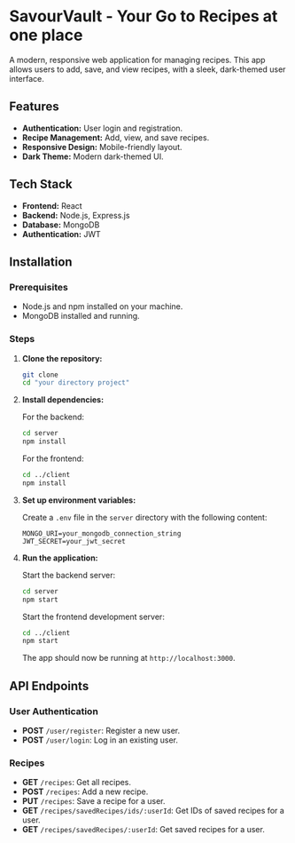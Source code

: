 # SavourVault - Your Go to Recipes at one place

A modern, responsive web application for managing  recipes. This app allows users to add, save, and view recipes, with a sleek, dark-themed user interface.

## Features

- **Authentication:** User login and registration.
- **Recipe Management:** Add, view, and save recipes.
- **Responsive Design:** Mobile-friendly layout.
- **Dark Theme:** Modern dark-themed UI.

## Tech Stack

- **Frontend:** React
- **Backend:** Node.js, Express.js
- **Database:** MongoDB
- **Authentication:** JWT

## Installation

### Prerequisites

- Node.js and npm installed on your machine.
- MongoDB installed and running.

### Steps

1. **Clone the repository:**

    ```sh
    git clone 
    cd "your directory project"
    ```

2. **Install dependencies:**

    For the backend:
    ```sh
    cd server
    npm install
    ```

    For the frontend:
    ```sh
    cd ../client
    npm install
    ```

3. **Set up environment variables:**

    Create a `.env` file in the `server` directory with the following content:

    ```env
    MONGO_URI=your_mongodb_connection_string
    JWT_SECRET=your_jwt_secret
    ```

4. **Run the application:**

    Start the backend server:
    ```sh
    cd server
    npm start
    ```

    Start the frontend development server:
    ```sh
    cd ../client
    npm start
    ```

    The app should now be running at `http://localhost:3000`.


## API Endpoints

### User Authentication

- **POST** `/user/register`: Register a new user.
- **POST** `/user/login`: Log in an existing user.

### Recipes

- **GET** `/recipes`: Get all recipes.
- **POST** `/recipes`: Add a new recipe.
- **PUT** `/recipes`: Save a recipe for a user.
- **GET** `/recipes/savedRecipes/ids/:userId`: Get IDs of saved recipes for a user.
- **GET** `/recipes/savedRecipes/:userId`: Get saved recipes for a user.



